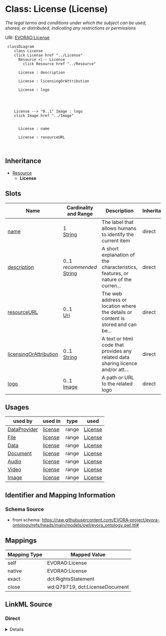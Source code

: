 

# Class: License (License)


_The legal terms and conditions under which the subject can be used, shared, or distributed, indicating any restrictions or permissions_





URI: [EVORAO:License](https://raw.githubusercontent.com/EVORA-project/evora-ontology/refs/heads/main/models/owl/evora_ontology.owl.ttl#License)






```mermaid
 classDiagram
    class License
    click License href "../License"
      Resource <|-- License
        click Resource href "../Resource"
      
      License : description
        
      License : licensingOrAttribution
        
      License : logo
        
          
    
    
    License --> "0..1" Image : logo
    click Image href "../Image"

        
      License : name
        
      License : resourceURL
        
      
```





## Inheritance
* [Resource](Resource.md)
    * **License**



## Slots

| Name | Cardinality and Range | Description | Inheritance |
| ---  | --- | --- | --- |
| [name](name.md) | 1 <br/> [String](String.md) | The label that allows humans to identify the current item | direct |
| [description](description.md) | 0..1 _recommended_ <br/> [String](String.md) | A short explanation of the characteristics, features, or nature of the curren... | direct |
| [resourceURL](resourceURL.md) | 0..1 <br/> [Uri](Uri.md) | The web address or location where the details or content is stored and can be... | direct |
| [licensingOrAttribution](licensingOrAttribution.md) | 0..1 <br/> [String](String.md) | A text or html code that provides any related data sharing licence and/or att... | direct |
| [logo](logo.md) | 0..1 <br/> [Image](Image.md) | A path or URL to the related logo | direct |





## Usages

| used by | used in | type | used |
| ---  | --- | --- | --- |
| [DataProvider](DataProvider.md) | [license](license.md) | range | [License](License.md) |
| [File](File.md) | [license](license.md) | range | [License](License.md) |
| [Data](Data.md) | [license](license.md) | range | [License](License.md) |
| [Document](Document.md) | [license](license.md) | range | [License](License.md) |
| [Audio](Audio.md) | [license](license.md) | range | [License](License.md) |
| [Video](Video.md) | [license](license.md) | range | [License](License.md) |
| [Image](Image.md) | [license](license.md) | range | [License](License.md) |






## Identifier and Mapping Information







### Schema Source


* from schema: https://raw.githubusercontent.com/EVORA-project/evora-ontology/refs/heads/main/models/owl/evora_ontology.owl.ttl#




## Mappings

| Mapping Type | Mapped Value |
| ---  | ---  |
| self | EVORAO:License |
| native | EVORAO:License |
| exact | dct:RightsStatement |
| close | wd:Q79719, dct:LicenseDocument |







## LinkML Source

<!-- TODO: investigate https://stackoverflow.com/questions/37606292/how-to-create-tabbed-code-blocks-in-mkdocs-or-sphinx -->

### Direct

<details>
```yaml
name: License
description: The legal terms and conditions under which the subject can be used, shared,
  or distributed, indicating any restrictions or permissions
title: License
from_schema: https://raw.githubusercontent.com/EVORA-project/evora-ontology/refs/heads/main/models/owl/evora_ontology.owl.ttl#
exact_mappings:
- dct:RightsStatement
close_mappings:
- wd:Q79719
- dct:LicenseDocument
is_a: Resource
slots:
- name
- description
- resourceURL
- licensingOrAttribution
- logo
slot_usage:
  name:
    name: name
    description: The label that allows humans to identify the current item
    title: name
    comments:
    - 'The title of the item should be as short and descriptive as possible. E.g.
      for virus products it should basically be based on the following Pattern:

      "Virus name", "virus host type", "collection year", "country of collection"
      ex "suspected epidemiological origin", "genotype", "strain", "variant name or
      specific feature"'
    exact_mappings:
    - dct:title
    close_mappings:
    - rdfs:label
    domain_of:
    - License
    - DataService
    - Catalogue
    - Term
    - PersonOrOrganization
    - ProductOrService
    - File
    - ContactPoint
    - Certification
    range: string
    required: true
    multivalued: false
  description:
    name: description
    description: A short explanation of the characteristics, features, or nature of
      the current item
    title: description
    comments:
    - 'Describe this item in few lines. This description will serve as a summary to
      present the item.

      '
    exact_mappings:
    - dct:description
    domain_of:
    - License
    - DataService
    - Catalogue
    - Term
    - PersonOrOrganization
    - ProductOrService
    - File
    - ContactPoint
    - Certification
    range: string
    required: false
    recommended: true
    multivalued: false
  resourceURL:
    name: resourceURL
    description: The web address or location where the details or content is stored
      and can be accessed or downloaded.
    title: resource URL
    exact_mappings:
    - dct:license
    close_mappings:
    - schema:url
    domain_of:
    - License
    - Certification
    range: uri
    required: false
    multivalued: false
  licensingOrAttribution:
    name: licensingOrAttribution
    description: A text or html code that provides any related data sharing licence
      and/or attribution
    title: licensing or attribution
    exact_mappings:
    - dct:rights
    close_mappings:
    - schema:license
    domain_of:
    - License
    range: string
    required: false
    multivalued: false
  logo:
    name: logo
    description: A path or URL to the related logo
    title: logo
    domain_of:
    - License
    - PersonOrOrganization
    - Certification
    range: Image
    required: false
    multivalued: false

```
</details>

### Induced

<details>
```yaml
name: License
description: The legal terms and conditions under which the subject can be used, shared,
  or distributed, indicating any restrictions or permissions
title: License
from_schema: https://raw.githubusercontent.com/EVORA-project/evora-ontology/refs/heads/main/models/owl/evora_ontology.owl.ttl#
exact_mappings:
- dct:RightsStatement
close_mappings:
- wd:Q79719
- dct:LicenseDocument
is_a: Resource
slot_usage:
  name:
    name: name
    description: The label that allows humans to identify the current item
    title: name
    comments:
    - 'The title of the item should be as short and descriptive as possible. E.g.
      for virus products it should basically be based on the following Pattern:

      "Virus name", "virus host type", "collection year", "country of collection"
      ex "suspected epidemiological origin", "genotype", "strain", "variant name or
      specific feature"'
    exact_mappings:
    - dct:title
    close_mappings:
    - rdfs:label
    domain_of:
    - License
    - DataService
    - Catalogue
    - Term
    - PersonOrOrganization
    - ProductOrService
    - File
    - ContactPoint
    - Certification
    range: string
    required: true
    multivalued: false
  description:
    name: description
    description: A short explanation of the characteristics, features, or nature of
      the current item
    title: description
    comments:
    - 'Describe this item in few lines. This description will serve as a summary to
      present the item.

      '
    exact_mappings:
    - dct:description
    domain_of:
    - License
    - DataService
    - Catalogue
    - Term
    - PersonOrOrganization
    - ProductOrService
    - File
    - ContactPoint
    - Certification
    range: string
    required: false
    recommended: true
    multivalued: false
  resourceURL:
    name: resourceURL
    description: The web address or location where the details or content is stored
      and can be accessed or downloaded.
    title: resource URL
    exact_mappings:
    - dct:license
    close_mappings:
    - schema:url
    domain_of:
    - License
    - Certification
    range: uri
    required: false
    multivalued: false
  licensingOrAttribution:
    name: licensingOrAttribution
    description: A text or html code that provides any related data sharing licence
      and/or attribution
    title: licensing or attribution
    exact_mappings:
    - dct:rights
    close_mappings:
    - schema:license
    domain_of:
    - License
    range: string
    required: false
    multivalued: false
  logo:
    name: logo
    description: A path or URL to the related logo
    title: logo
    domain_of:
    - License
    - PersonOrOrganization
    - Certification
    range: Image
    required: false
    multivalued: false
attributes:
  name:
    name: name
    description: The label that allows humans to identify the current item
    title: name
    comments:
    - 'The title of the item should be as short and descriptive as possible. E.g.
      for virus products it should basically be based on the following Pattern:

      "Virus name", "virus host type", "collection year", "country of collection"
      ex "suspected epidemiological origin", "genotype", "strain", "variant name or
      specific feature"'
    from_schema: https://raw.githubusercontent.com/EVORA-project/evora-ontology/refs/heads/main/models/owl/evora_ontology.owl.ttl#
    exact_mappings:
    - dct:title
    close_mappings:
    - rdfs:label
    rank: 1000
    alias: name
    owner: License
    domain_of:
    - License
    - DataService
    - Catalogue
    - Term
    - PersonOrOrganization
    - ProductOrService
    - File
    - ContactPoint
    - Certification
    range: string
    required: true
    multivalued: false
  description:
    name: description
    description: A short explanation of the characteristics, features, or nature of
      the current item
    title: description
    comments:
    - 'Describe this item in few lines. This description will serve as a summary to
      present the item.

      '
    from_schema: https://raw.githubusercontent.com/EVORA-project/evora-ontology/refs/heads/main/models/owl/evora_ontology.owl.ttl#
    exact_mappings:
    - dct:description
    rank: 1000
    alias: description
    owner: License
    domain_of:
    - License
    - DataService
    - Catalogue
    - Term
    - PersonOrOrganization
    - ProductOrService
    - File
    - ContactPoint
    - Certification
    range: string
    required: false
    recommended: true
    multivalued: false
  resourceURL:
    name: resourceURL
    description: The web address or location where the details or content is stored
      and can be accessed or downloaded.
    title: resource URL
    from_schema: https://raw.githubusercontent.com/EVORA-project/evora-ontology/refs/heads/main/models/owl/evora_ontology.owl.ttl#
    exact_mappings:
    - dct:license
    close_mappings:
    - schema:url
    rank: 1000
    alias: resourceURL
    owner: License
    domain_of:
    - License
    - Certification
    range: uri
    required: false
    multivalued: false
  licensingOrAttribution:
    name: licensingOrAttribution
    description: A text or html code that provides any related data sharing licence
      and/or attribution
    title: licensing or attribution
    from_schema: https://raw.githubusercontent.com/EVORA-project/evora-ontology/refs/heads/main/models/owl/evora_ontology.owl.ttl#
    exact_mappings:
    - dct:rights
    close_mappings:
    - schema:license
    rank: 1000
    alias: licensingOrAttribution
    owner: License
    domain_of:
    - License
    range: string
    required: false
    multivalued: false
  logo:
    name: logo
    description: A path or URL to the related logo
    title: logo
    from_schema: https://raw.githubusercontent.com/EVORA-project/evora-ontology/refs/heads/main/models/owl/evora_ontology.owl.ttl#
    rank: 1000
    alias: logo
    owner: License
    domain_of:
    - License
    - PersonOrOrganization
    - Certification
    range: Image
    required: false
    multivalued: false

```
</details>